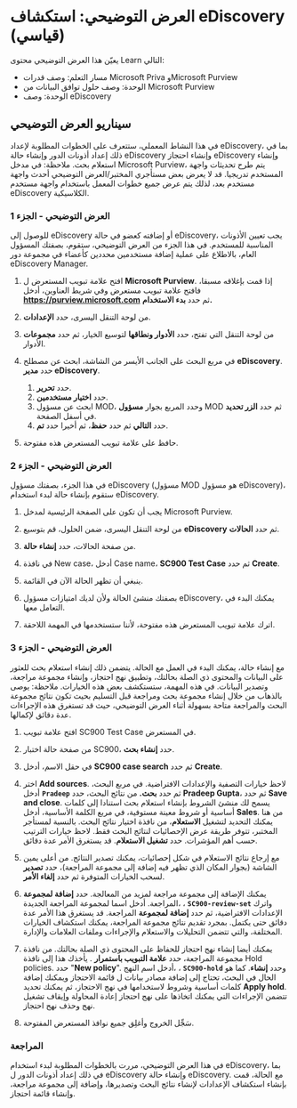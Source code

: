 <!---
---
العرض التوضيحي: العنوان: "استكشاف eDiscovery" مسار التعلم/الوحدة النمطية/الوحدة: "مسار التعلم: وصف قدرات Microsoft Priva وMicrosoft Purview؛ الوحدة 3: وصف حلول التوافق مع البيانات من Microsoft Purview؛ الوحدة 2: وصف eDiscovery'
---
--->

# العرض التوضيحي: استكشاف eDiscovery (قياسي)

يعيّن هذا العرض التوضيحي محتوى Learn التالي:

- مسار التعلم: وصف قدرات Microsoft Priva وMicrosoft Purview
- الوحدة: وصف حلول توافق البيانات من Microsoft Purview
- الوحدة: وصف eDiscovery

## سيناريو العرض التوضيحي

في هذا النشاط المعملي، ستتعرف على الخطوات المطلوبة لإعداد eDiscovery، بما في ذلك إعداد أذونات الدور وإنشاء حالة eDiscovery وإنشاء احتجاز eDiscovery وإنشاء استعلام بحث.  ملاحظة: في مدخل Microsoft Purview، يتم طرح تحديثات واجهة المستخدم تدريجيا. قد لا يعرض بعض مستأجري المختبر/العرض التوضيحي أحدث واجهة مستخدم بعد، لذلك يتم عرض جميع خطوات المعمل باستخدام واجهة مستخدم eDiscovery الكلاسيكية.

### العرض التوضيحي - الجزء 1

للوصول إلى eDiscovery أو إضافته كعضو في حالة eDiscovery، يجب تعيين الأذونات المناسبة للمستخدم. في هذا الجزء من العرض التوضيحي، ستقوم، بصفتك المسؤول العام، بالاطلاع على عملية إضافة مستخدمين محددين كأعضاء في مجموعة دور eDiscovery Manager.

1. افتح علامة تبويب المستعرض ل **Microsoft Purview**. إذا قمت بإغلاقه مسبقا، فافتح علامة تبويب مستعرض وفي شريط العناوين، أدخل **https://purview.microsoft.com** ثم حدد **بدء الاستخدام.**  
1. من لوحة التنقل اليسرى، حدد **الإعدادات**.
1. من لوحة التنقل التي تفتح، حدد **الأدوار ونطاقها** لتوسيع الخيار، ثم حدد **مجموعات** الأدوار.
1. في مربع البحث على الجانب الأيسر من الشاشة، ابحث عن مصطلح **eDiscovery**.  حدد **مدير eDiscovery**.
    1. حدد **تحرير**.
    1. حدد **اختيار مستخدمين**.
    1. ابحث عن مسؤول MOD، وحدد المربع بجوار **مسؤول** MOD ثم حدد **الزر تحديد** في أسفل الصفحة.
    1. حدد **التالي** ثم حدد **حفظ**، ثم أخيرا حدد **تم**.

1. حافظ على علامة تبويب المستعرض هذه مفتوحة.

### العرض التوضيحي - الجزء 2

في هذا الجزء، بصفتك مسؤول eDiscovery (مسؤول MOD هو مسؤول eDiscovery)، ستقوم بإنشاء حالة لبدء استخدام eDiscovery.

1. يجب أن تكون على الصفحة الرئيسية لمدخل Microsoft Purview.

1. من لوحة التنقل اليسرى، ضمن الحلول، قم بتوسيع **eDiscovery** ثم حدد **الحالات**.

1. من صفحة الحالات، حدد **إنشاء حالة**.

1. في نافذة New case، أدخل Case name، **SC900 Test Case** ثم حدد **Create**.

1. ينبغي أن تظهر الحالة الآن في القائمة.

1. بصفتك منشئ الحالة ولأن لديك امتيازات مسؤول eDiscovery، يمكنك البدء في التعامل معها.  

1. اترك علامة تبويب المستعرض هذه مفتوحة، لأننا ستستخدمها في المهمة اللاحقة.

### العرض التوضيحي - الجزء 3

مع إنشاء حالة، يمكنك البدء في العمل مع الحالة. يتضمن ذلك إنشاء استعلام بحث للعثور على البيانات والمحتوى ذي الصلة بحالتك، وتطبيق نهج احتجاز، وإنشاء مجموعة مراجعة، وتصدير البيانات. في هذه المهمة، ستستكشف بعض هذه الخيارات. ملاحظة: يوصى بالذهاب من خلال إنشاء مجموعة بحث ومراجعة قبل التسليم بحيث تكون نتائج مجموعة البحث والمراجعة متاحة بسهولة أثناء العرض التوضيحي، حيث قد تستغرق هذه الإجراءات عدة دقائق لإكمالها.  

1. افتح علامة تبويب SC900 Test Case في المستعرض.

1. من صفحة حالة اختبار SC900، حدد  **إنشاء بحث**.

1. في حقل الاسم، أدخل **SC900 case search** ثم حدد **Create**.

1. اختر **Add sources**. لاحظ خيارات التصفية والإعدادات الافتراضية. في مربع البحث، أدخل **`Pradeep`** ثم حدد **بحث.** من نتائج البحث، حدد **Pradeep Gupta**، ثم حدد **Save and close**. يسمح لك منشئ الشروط بإنشاء استعلام بحث استنادا إلى كلمات أساسية أو شروط معينة مستوفية، في مربع الكلمة الأساسية، أدخل **Sales**. من هنا يمكنك التحديد لتشغيل **الاستعلام**، من نافذة اختيار نتائج البحث. بالنسبة لمستأجر المختبر، تتوفر طريقة عرض الإحصائيات لنتائج البحث فقط. لاحظ خيارات الترتيب حسب أهم المؤشرات. حدد **تشغيل الاستعلام**.  قد يستغرق الأمر عدة دقائق.

1. مع إرجاع نتائج الاستعلام في شكل إحصائيات، يمكنك تصدير النتائج.  من أعلى يمين الشاشة (بجوار المكان الذي تظهر فيه إضافة إلى مجموعة المراجعة)، حدد **تصدير** لسحب الخيارات المتوفرة ثم حدد **إلغاء الأمر**.

1. يمكنك الإضافة إلى مجموعة مراجعة لمزيد من المعالجة.  حدد **إضافة لمجموعة** المراجعة. أدخل اسما لمجموعة المراجعة الجديدة، ، **`SC900-review-set`** واترك الإعدادات الافتراضية، ثم حدد **إضافة لمجموعة** المراجعة. قد يستغرق هذا الأمر عدة دقائق حتى يكتمل. بمجرد تقديم نتائج مجموعة المراجعة، يمكنك استكشاف الخيارات المختلفة، والتي تتضمن التحليلات والاستعلام والإجراءات وملفات العلامات والإدارة.

1. يمكنك أيضا إنشاء نهج احتجاز للحفاظ على المحتوى ذي الصلة بحالتك. من نافذة مجموعة المراجعة، حدد **علامة التبويب باستمرار** .  يأخذك هذا إلى نافذة Hold policies. حدد "**New policy**".  أدخل اسم النهج، ، **`SC900-hold`** وحدد **إنشاء**.  كما هو الحال في البحث، تحتاج إلى إضافة مصادر بيانات ل قائمة الاحتجاز ويمكنك إضافة كلمات أساسية وشروط لاستخدامها في نهج الاحتجاز، ثم يمكنك تحديد **Apply hold**.  تتضمن الإجراءات التي يمكنك اتخاذها على نهج احتجاز إعادة المحاولة وإيقاف تشغيل نهج وحذف نهج احتجاز.

1. سَجِّل الخروج وأغلِق جميع نوافذ المستعرض المفتوحة.

### المراجعة

في هذا العرض التوضيحي، مررت بالخطوات المطلوبة لبدء استخدام eDiscovery، بما في ذلك إعداد أذونات الدور ل eDiscovery وإنشاء حالة eDiscovery.  مع الحالة، قمت بإنشاء استكشاف الإعدادات لإنشاء نتائج البحث وتصديرها، وإضافة إلى مجموعة مراجعة، وإنشاء قائمة احتجاز.
